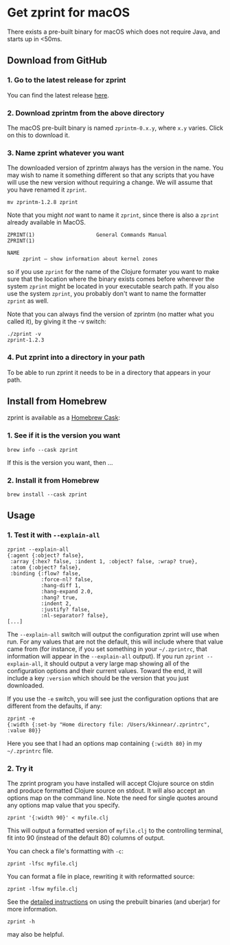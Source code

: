 # Get zprint for macOS
There exists a pre-built binary for macOS which does not require Java,
and starts up in <50ms.

## Download from GitHub

### 1. Go to the latest release for zprint
You can find the latest release [here](https://github.com/kkinnear/zprint/releases/latest).
### 2. Download zprintm from the above directory
The macOS pre-built binary is named `zprintm-0.x.y`, where `x.y` varies.
Click on this to download it.
### 3. Name zprint whatever you want
The downloaded version of zprintm always has the version in the name.
You may wish to name it something different so that any scripts that
you have will use the new version without requiring a change.  We
will assume that you have renamed it `zprint`.

```
mv zprintm-1.2.8 zprint
```

Note that you might *not* want to name it `zprint`, since there is also
a `zprint` already available in MacOS.

```
ZPRINT(1)                    General Commands Manual                   ZPRINT(1)

NAME
     zprint – show information about kernel zones
```
so if you use `zprint` for the name of the Clojure formater you want
to make sure that the location where the binary exists comes before
wherever the system `zprint` might be located in your executable search
path.  If you also use the
system `zprint`, you probably don't want to name the formatter `zprint`
as well.


Note that you can always find the version of zprintm (no matter what
you called it), by giving it the -v switch:
```
./zprint -v
zprint-1.2.3
```

### 4. Put zprint into a directory in your path
To be able to run zprint it needs to be in a directory that appears in
your path.

## Install from Homebrew

zprint is available as a [Homebrew Cask](https://formulae.brew.sh/cask/zprint):

### 1. See if it is the version you want

```
brew info --cask zprint
```

If this is the version you want, then ...

### 2. Install it from Homebrew

```
brew install --cask zprint
```

## Usage

### 1. Test it with `--explain-all`

```
zprint --explain-all
{:agent {:object? false},
 :array {:hex? false, :indent 1, :object? false, :wrap? true},
 :atom {:object? false},
 :binding {:flow? false,
           :force-nl? false,
           :hang-diff 1,
           :hang-expand 2.0,
           :hang? true,
           :indent 2,
           :justify? false,
           :nl-separator? false},
[...]
```

The `--explain-all` switch will output the configuration zprint will use when
run. For any values that are not the default, this will include where that
value came from (for instance, if you set something in your `~/.zprintrc`, 
that information will appear in the `--explain-all` output). 
If you run `zprint --explain-all`, it should output a very large map showing
all of the configuration options and their current values.  Toward the
end, it will include a key `:version` which should be the version that
you just downloaded.

If you use the `-e` switch, you will see just the configuration options that
are different from the defaults, if any:

```
zprint -e
{:width {:set-by "Home directory file: /Users/kkinnear/.zprintrc", :value 80}}
```

Here you see that I had an options map containing `{:width 80}` in my
`~/.zprintrc` file.

### 2. Try it
The zprint program you have installed will accept Clojure source on stdin
and produce formatted Clojure source on stdout.  It will also 
accept an options map on the command line.  Note the need for single quotes
around any options map value that you specify.

```
zprint '{:width 90}' < myfile.clj 
```
This will output a formatted version of `myfile.clj` to the controlling
terminal, fit into 90 (instead of the default 80) columns of output.

You can check a file's formatting with `-c`:

```
zprint -lfsc myfile.clj
```
You can format a file in place, rewriting it with reformatted source:

```
zprint -lfsw myfile.clj
```

See the [detailed instructions](../using/files.md) on using the prebuilt
binaries (and uberjar) for more information.

```
zprint -h
```

may also be helpful.

